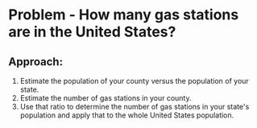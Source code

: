 # Problem - How many gas stations are in the United States?
## Approach:
  1. Estimate the population of your county versus the population of your state.
  2. Estimate the number of gas stations in your county.
  3. Use that ratio to determine the number of gas stations in your state's population and apply that to the whole United States population.
